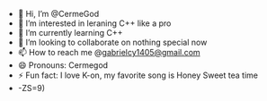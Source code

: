 - 👋 Hi, I’m @CermeGod
- 👀 I’m interested in leraning C++ like a pro
- 🌱 I’m currently learning C++
- 💞️ I’m looking to collaborate on nothing special now
- 📫 How to reach me @gabrielcy1405@gmail.com
- 😄 Pronouns: Cermegod          
- ⚡ Fun fact: I love K-on, my favorite song is Honey Sweet tea time
- -ZS=9)

<!---
CermeGod/CermeGod is a ✨ special ✨ repository because its `README.md` (this file) appears on your GitHub profile.
You can click the Preview link to take a look at your changes.
--->
